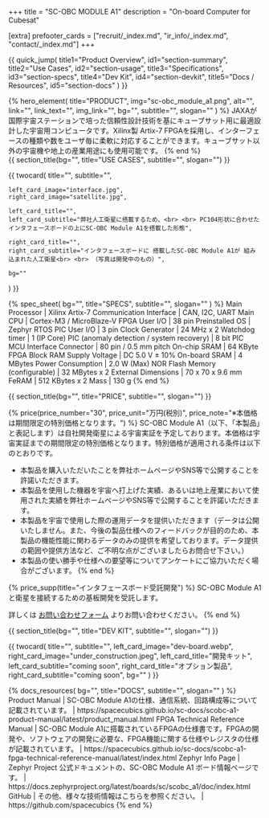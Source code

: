 +++
title = "SC-OBC MODULE A1"
description = "On-board Computer for Cubesat"

[extra]
prefooter_cards = ["recruit/_index.md", "ir_info/_index.md", "contact/_index.md"]
+++

{{ quick_jump(
	title1="Product Overview", id1="section-summary",
	title2="Use Cases", id2="section-usage",
	title3="Specifications", id3="section-specs",
	title4="Dev Kit", id4="section-devkit",
	title5="Docs / Resources", id5="section-docs"
) }}

<section id="section-summary">
	{% hero_element(
		title="PRODUCT",
		img="sc-obc_module_a1.png",
		alt="",
		link="",
		link_text="",
		img_link="",
		bg="",
		subtitle="",
		slogan=""
	) %}
	JAXAが国際宇宙ステーションで培った信頼性設計技術を基にキューブサット用に最適設計した宇宙用コンピュータです。Xilinx製 Artix-7 FPGAを採用し、インターフェースの種類や数をユーザ毎に柔軟に対応することができます。キューブサット以外の宇宙機や地上の産業用途にも使用可能です。
	{% end %}

<section id="section-usage">
	{{ section_title(bg="", title="USE CASES", subtitle="", slogan="") }}
</section>

{{ twocard(
	title="",
	subtitle="",

	left_card_image="interface.jpg",
	right_card_image="satellite.jpg",

	left_card_title="",
	left_card_subtitle="弊社人工衛星に搭載するため、<br> <br> PC104形状に合わせたインタフェースボードの上にSC-OBC Module A1を搭載した形態",

	right_card_title="",
	right_card_subtitle="インタフェースボードに 搭載したSC-OBC Module A1が 組み込まれた人工衛星<br> <br> （写真は開発中のもの）",

	bg=""
) }}

<section id="section-specs">
	{% spec_sheet(
		bg="",
		title="SPECS",
		subtitle="",
		slogan=""
	) %}
	Main Processor | Xilinx Artix-7
	Communication Interface | CAN, I2C, UART
	Main CPU | Cortex-M3 / MicroBlaze-V
	FPGA User I/O | 38 pin
	Preinstalled OS | Zephyr RTOS
	PIC User I/O | 3 pin
	Clock Generator | 24 MHz x 2
	Watchdog timer | 1 (IP Core)
	PIC (anomaly detection / system recovery) | 8 bit PIC MCU
	Interface Connector | 80 pin / 0.5 mm pitch
	On-chip SRAM | 64 KByte FPGA Block RAM
	Supply Voltage | DC 5.0 V ± 10%
	On-board SRAM | 4 MBytes
	Power Consumption | 2.0 W (Max)
	NOR Flash Memory (configurable) | 32 MBytes x 2
	External Dimensions | 70 x 70 x 9.6 mm
	FeRAM | 512 KBytes x 2
	Mass | 130 g
	{% end %}
</section>

{{ section_title(bg="", title="PRICE", subtitle="", slogan="") }}

{% price(price_number="30", price_unit="万円(税別)", price_note="※本価格は期間限定の特別価格となります。") %}
SC-OBC Module A1（以下、「本製品」と表記します）は自社開発衛星による宇宙実証を予定しております。本価格は宇宙実証までの期間限定の特別価格となります。特別価格が適用される条件は以下のとおりです。

- 本製品を購入いただいたことを弊社ホームページやSNS等で公開することを許諾いただきます。
- 本製品を使用した機器を宇宙へ打上げた実績、あるいは地上産業において使用された実績を弊社ホームページやSNS等で公開することを許諾いただきます。
- 本製品を宇宙で使用した際の運用データを提供いただきます（データは公開いたしません。また、今後の製品仕様へのフィードバックが目的のため、本製品の機能性能に関わるデータのみの提供を希望しております。データ提供の範囲や提供方法など、ご不明な点がございましたらお問合せ下さい。）
- 本製品の使い勝手や仕様への要望等についてアンケートにご協力いただく場合がございます。
{% end %}

{% price_supp(title="インタフェースボード受託開発") %}
SC-OBC Module A1と衛星を接続するための基板開発を受託します。

詳しくは [お問い合わせフォーム](/contact">) よりお問い合わせください。
{% end %}

<section id="section-devkit">
	{{ section_title(bg="", title="DEV KIT", subtitle="", slogan="") }}
</section>

{{ twocard(
	title="",
	subtitle="",
	left_card_image="dev-board.webp",
	right_card_image="under_construction.jpeg",
	left_card_title="開発キット",
	left_card_subtitle="coming soon",
	right_card_title="オプション製品",
	right_card_subtitle="coming soon",
	bg=""
) }}

<section id="section-docs">
	{% docs_resources(
		bg="",
		title="DOCS",
		subtitle="",
		slogan=""
	) %}
	Product Manual | SC-OBC Module A1の仕様、通信系統、回路構成等について記載されています。 | https://spacecubics.github.io/sc-docs/scobc-a1-product-manual/latest/product_manual.html
	FPGA Technical Reference Manual | SC-OBC Module A1に搭載されているFPGAの仕様書です。FPGAの開発や、ソフトウェアの開発に必要な、FPGA機能に関する仕様やレジスタの仕様が記載されています。 | https://spacecubics.github.io/sc-docs/scobc-a1-fpga-technical-reference-manual/latest/index.html
	Zephyr Info Page | Zephyr Project 公式ドキュメントの、SC-OBC Module A1 ボード情報ページです。 | https://docs.zephyrproject.org/latest/boards/sc/scobc_a1/doc/index.html
	GitHub | その他、様々な技術情報はこちらを参照ください。 | https://github.com/spacecubics
	{% end %}
</section>
